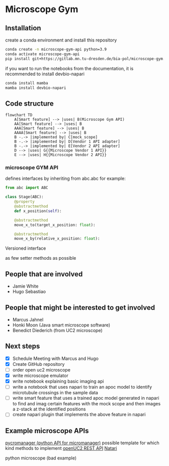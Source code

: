# Microscope Gym

## Installation

create a conda environment and install this repository

```bash
conda create -n microscope-gym-api python=3.9
conda activate microscope-gym-api
pip install git+https://gitlab.mn.tu-dresden.de/bia-pol/microscope-gym.git
```

if you want to run the notebooks from the documentation, it is recommended to install devbio-napari

```bash
conda install mamba
mamba install devbio-napari
```

## Code structure

```mermaid
flowchart TD
    A[Smart feature] --> |uses| B(Microscope Gym API)
    AA[Smart feature] --> |uses| B
    AAA[Smart feature] --> |uses| B
    AAAA[Smart feature] --> |uses| B
    B -.-> |implemented by| C[mock_scope]
    B -.-> |implemented by| D[Vendor 1 API adapter]
    B -.-> |implemented by| E[Vendor 2 API adapter]
    D --> |uses| G{{Microscope Vendor 1 API}}
    E --> |uses| H{{Microscope Vendor 2 API}}
```

### microscope GYM API

defines interfaces by inheriting from abc.abc
for example:

```python
from abc import ABC

class Stage(ABC):
    @property
    @abstractmethod
    def x_position(self):

    @abstractmethod
    move_x_to(target_x_position: float):

    @abstractmethod
    move_x_by(relative_x_position: float):
```

Versioned interface

as few setter methods as possible

## People that are involved

* Jamie White
* Hugo Sebastiao

## People that might be interested to get involved

* Marcus Jahnel
* Honki Moon (Java smart microscope software)
* Benedict Diederich (from UC2 microscope)

## Next steps

* [x] Schedule Meeting with Marcus and Hugo
* [x] Create GitHub repository
* [ ] order open uc2 microscope
* [x] write microscope emulator
* [x] write notebook explaining basic imaging api
* [ ] write a notebook that uses napari to train an apoc model to identify microtubule crossings in the sample data
* [ ] write smart feature that uses a trained apoc model generated in napari to find and imag certain features with the mock scope and then images a z-stack at the identified positions
* [ ] create napari plugin that implements the above feature in napari

## Example microscope APIs

[pycromanager (python API for micromanager)](https://github.com/micro-manager/pycro-manager) possible template for which kind methods to implement
[openUC2 REST API](https://github.com/openUC2/UC2-REST)
[Natari](https://github.com/haesleinhuepf/natari)

python microscope (bad example)
